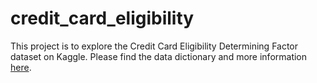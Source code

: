 # credit_card_eligibility

This project is to explore the Credit Card Eligibility Determining Factor dataset on Kaggle. Please find the data dictionary and more information [here](https://www.kaggle.com/datasets/rohit265/credit-card-eligibility-data-determining-factors/data).
